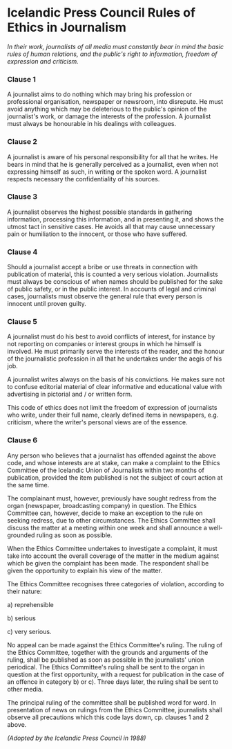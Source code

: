 # Icelandic Press Council Rules of Ethics in Journalism

*In their work, journalists of all media must constantly bear in mind the basic rules of human relations, and the public's right to information, freedom of expression and criticism.*

### Clause 1

A journalist aims to do nothing which may bring his profession or professional organisation, newspaper or newsroom, into disrepute. He must avoid anything which may be deleterious to the public's opinion of the journalist's work, or damage the interests of the profession. A journalist must always be honourable in his dealings with colleagues.

### Clause 2

A journalist is aware of his personal responsibility for all that he writes. He bears in mind that he is generally perceived as a journalist, even when not expressing himself as such, in writing or the spoken word. A journalist respects necessary the confidentiality of his sources.

### Clause 3

A journalist observes the highest possible standards in gathering information, processing this information, and in presenting it, and shows the utmost tact in sensitive cases. He avoids all that may cause unnecessary pain or humiliation to the innocent, or those who have suffered.

### Clause 4

Should a journalist accept a bribe or use threats in connection with publication of material, this is counted a very serious violation. Journalists must always be conscious of when names should be published for the sake of public safety, or in the public interest. In accounts of legal and criminal cases, journalists must observe the general rule that every person is innocent until proven guilty.

### Clause 5

A journalist must do his best to avoid conflicts of interest, for instance by not reporting on companies or interest groups in which he himself is involved. He must primarily serve the interests of the reader, and the honour of the journalistic profession in all that he undertakes under the aegis of his job.

A journalist writes always on the basis of his convictions. He makes sure not to confuse editorial material of clear informative and educational value with advertising in pictorial and / or written form.

This code of ethics does not limit the freedom of expression of journalists who write, under their full name, clearly defined items in newspapers, e.g. criticism, where the writer's personal views are of the essence.

### Clause 6

Any person who believes that a journalist has offended against the above code, and whose interests are at stake, can make a complaint to the Ethics Committee of the Icelandic Union of Journalists within two months of publication, provided the item published is not the subject of court action at the same time.

The complainant must, however, previously have sought redress from the organ (newspaper, broadcasting company) in question. The Ethics Committee can, however, decide to make an exception to the rule on seeking redress, due to other circumstances. The Ethics Committee shall discuss the matter at a meeting within one week and shall announce a well-grounded ruling as soon as possible.

When the Ethics Committee undertakes to investigate a complaint, it must take into account the overall coverage of the matter in the medium against which be given the complaint has been made. The respondent shall be given the opportunity to explain his view of the matter.

The Ethics Committee recognises three categories of violation, according to their nature:

a) reprehensible

b) serious

c) very serious.

No appeal can be made against the Ethics Committee's ruling. The ruling of the Ethics Committee, together with the grounds and arguments of the ruling, shall be published as soon as possible in the journalists' union periodical. The Ethics Committee's ruling shall be sent to the organ in question at the first opportunity, with a request for publication in the case of an offence in category b) or c). Three days later, the ruling shall be sent to other media.

The principal ruling of the committee shall be published word for word. In presentation of news on rulings from the Ethics Committee, journalists shall observe all precautions which this code lays down, cp. clauses 1 and 2 above.

 *(Adopted by the Icelandic Press Council in 1988)*
